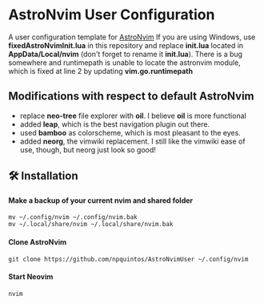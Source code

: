 # AstroNvim User Configuration

A user configuration template for [AstroNvim](https://github.com/AstroNvim/AstroNvim)
If you are using Windows, use **fixedAstroNvimInit.lua** in this repository and replace
**init.lua** located in **AppData/Local/nvim** (don't forget to rename it **init.lua**). There is a bug somewhere and runtimepath
is unable to locate the astronvim module, which is fixed at line 2 by updating
**vim.go.runtimepath**

## Modifications with respect to default AstroNvim
- replace **neo-tree** file explorer with **oil**. I believe **oil** is more functional
- added **leap**, which is the best navigation plugin out there.
- used **bamboo** as colorscheme, which is most pleasant to the eyes.
- added **neorg**, the vimwiki replacement. I still like the vimwiki ease of use, though,
  but neorg just look so good!

## 🛠️ Installation

#### Make a backup of your current nvim and shared folder

```shell
mv ~/.config/nvim ~/.config/nvim.bak
mv ~/.local/share/nvim ~/.local/share/nvim.bak
```

#### Clone AstroNvim

```shell
git clone https://github.com/npquintos/AstroNvimUser ~/.config/nvim
```


#### Start Neovim

```shell
nvim
```
